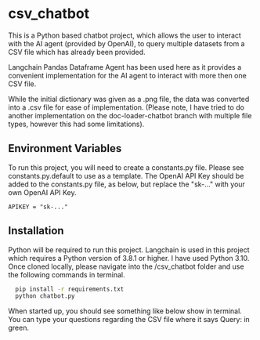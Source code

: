 # csv_chatbot

This is a Python based chatbot project, which allows the user to interact with the AI agent (provided by OpenAI), to query multiple datasets from a CSV file which has already been provided. 

Langchain Pandas Dataframe Agent has been used here as it provides a convenient implementation for the AI agent to interact with more then one CSV file. 

While the initial dictionary was given as a .png file, the data was converted into a .csv file for ease of implementation. (Please note, I have tried to do another implementation on the doc-loader-chatbot branch with multiple file types, however this had some limitations).


## Environment Variables

To run this project, you will need to create a constants.py file. Please see constants.py.default to use as a template. 
The OpenAI API Key should be added to the constants.py file, as below, but replace the "sk-..." with your own OpenAI API Key.

`APIKEY = "sk-..."`


## Installation

Python will be required to run this project. Langchain is used in this project which requires a Python version of 3.8.1 or higher. I have used Python 3.10. Once cloned locally, please navigate into the /csv_chatbot folder and use the following commands in terminal.

```bash
  pip install -r requirements.txt
  python chatbot.py
```
When started up, you should see something like below show in terminal. You can type your questions regarding the CSV file where it says Query: in green. 


